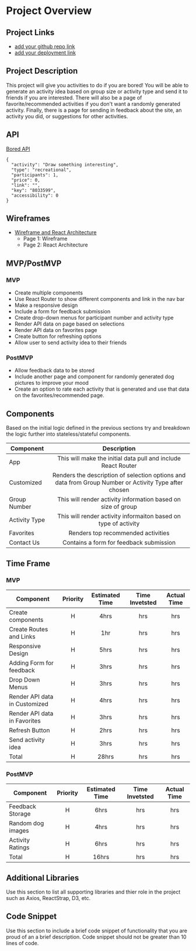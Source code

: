 # Project Overview

## Project Links

- [add your github repo link]()
- [add your deployment link]()

## Project Description

This project will give you activities to do if you are bored! You will be able to generate an activity idea based on group size or activity type and send it to friends if you are interested. There will also be a page of favorite/recommended activities if you don't want a randomly generated activity. Finally, there is a page for sending in feedback about the site, an activity you did, or suggestions for other activities.

## API

[Bored API](http://www.boredapi.com/api/activity?participants=1)

```
{
  "activity": "Draw something interesting",
  "type": "recreational",
  "participants": 1,
  "price": 0,
  "link": "",
  "key": "8033599",
  "accessibility": 0
}
```


## Wireframes

- [Wireframe and React Architecture](https://wireframepro.mockflow.com/view/M4OaVCra7h#/page/6110b0208d10497588308954145819fe)
    - Page 1: Wireframe
    - Page 2: React Architecture

## MVP/PostMVP

### MVP
- Create multiple components
- Use React Router to show different components and link in the nav bar
- Make a responsive design
- Include a form for feedback submission
- Create drop-down menus for participant number and activity type
- Render API data on page based on selections
- Render API data on favorites page
- Create button for refreshing options
- Allow user to send activity idea to their friends

### PostMVP

- Allow feedback data to be stored
- Include another page and component for randomly generated dog pictures to improve your mood
- Create an option to rate each activity that is generated and use that data on the favorites/recommended page.

## Components

Based on the initial logic defined in the previous sections try and breakdown the logic further into stateless/stateful components. 

| Component | Description | 
| --- | :---: |  
| App | This will make the initial data pull and include React Router| 
| Customized | Renders the description of selection options and data from Group Number or Activity Type after chosen | 
| Group Number | This will render activity information based on size of group | 
| Activity Type | This will render activity informaiton based on type of activity | 
| Favorites | Renders top recommended activities | 
| Contact Us | Contains a form for feedback submission | 

## Time Frame

### MVP

| Component | Priority | Estimated Time | Time Invetsted | Actual Time |
| --- | :---: |  :---: | :---: | :---: |
| Create components | H | 4hrs| hrs | hrs |
| Create Routes and Links | H | 1hr| hrs | hrs |
| Responsive Design | H | 5hrs| hrs | hrs |
| Adding Form for feedback | H | 3hrs| hrs | hrs |
| Drop Down Menus | H | 3hrs| hrs | hrs |
| Render API data in Customized | H | 4hrs| hrs | hrs |
| Render API data in Favorites | H | 3hrs| hrs | hrs |
| Refresh Button | H | 2hrs| hrs | hrs |
| Send activity idea | H | 3hrs| hrs | hrs |
| Total | H | 28hrs| hrs | hrs |



### PostMVP

| Component | Priority | Estimated Time | Time Invetsted | Actual Time |
| --- | :---: |  :---: | :---: | :---: |
| Feedback Storage | H | 6hrs| hrs | hrs |
| Random dog images | H | 4hrs| hrs | hrs |
| Activity Ratings | H | 6hrs| hrs | hrs |
| Total | H | 16hrs| hrs | hrs |

## Additional Libraries

 Use this section to list all supporting libraries and thier role in the project such as Axios, ReactStrap, D3, etc. 

## Code Snippet

Use this section to include a brief code snippet of functionality that you are proud of an a brief description.  Code snippet should not be greater than 10 lines of code. 

```

```
